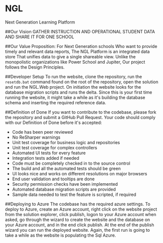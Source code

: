 NGL
===
Next Generation Learning Platform

##Our Vision
GATHER INSTRUCTION AND OPERATIONAL STUDENT DATA AND SHARE IT FOR ONE SCHOOL

##Our Value Proposition: 
For Next Generation schools 
Who want to provide timely and relevant data reports, 
The NGL Platform is an integrated data store 
That unifies data to give a single shareable view. 
Unlike the monopolistic organizations like Power School and Jupiter, 
Our project follows the Design Principles.

##Developer Setup
To run the website, clone the repository, run the `resetdb.bat` command found on the root of the repository, open the solution and run the NGL.Web project. On initiation the website looks for the database migration scripts and runs the delta. Since this is your first time running the website, it might take a while as it's building the database schema and inserting the required reference data.

##Definition of Done
If you want to contribute to the codebase, please fork the repository and submit a GitHub Pull Request. Your code should comply with our Definition of Done before it's accepted:

 - Code has been peer reviewed
 - No ReSharper warnings
 - Unit test coverage for business logic and repositories
 - Unit test coverage for complex controllers
 - Automated UI tests for every feature 
 - Integration tests added if needed
 - Code must be completely checked in to the source control 
 - The build and all the automated tests should be green
 - UI looks nice and works on different resolutions on major browsers 
 - End user validation and tooltips are done
 - Security permission checks have been implemented
 - Automated database migration scripts are provided
 - Sample data needed to test the feature is scripted, if required

##Deploying to Azure
The codebase has the required azure settings. To deploy to Azure, create an Azure account, right click on the website project from the solution explorer, click publish, logon to your Azure account when asked, go through the wizard to create the website and the database on your Azure account, and in the end click publish. At the end of the publish wizard you can run the deployed website. Again, the first run is going to take a while as the website is populating the Sql Azure.
